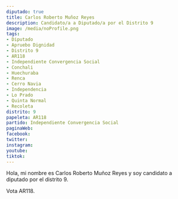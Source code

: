 ```yaml
---
diputado: true
title: Carlos Roberto Muñoz Reyes
description: Candidato/a a Diputado/a por el Distrito 9
image: /media/noProfile.png
tags:
- Diputado
- Apruebo Dignidad
- Distrito 9
- AR118
- Independiente Convergencia Social
- Conchali
- Huechuraba
- Renca
- Cerro Navia
- Independencia
- Lo Prado
- Quinta Normal
- Recoleta
distrito: 9
papeleta: AR118
partido: Independiente Convergencia Social
paginaWeb:
facebook:
twitter:
instagram:
youtube:
tiktok:
---
```

Hola, mi nombre es Carlos Roberto Muñoz Reyes y soy candidato a diputado por el distrito 9.

Vota AR118.